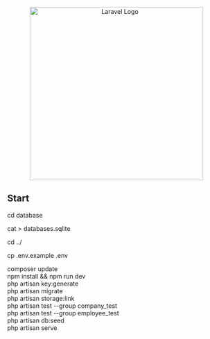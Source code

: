 <p align="center"><a href="https://laravel.com" target="_blank"><img src="https://raw.githubusercontent.com/laravel/art/master/logo-lockup/5%20SVG/2%20CMYK/1%20Full%20Color/laravel-logolockup-cmyk-red.svg" width="400" alt="Laravel Logo"></a></p>

## Start

cd database

cat > databases.sqlite

cd ../

cp .env.example .env 

composer update \
npm install && npm run dev \
php artisan key:generate \
php artisan migrate \
php artisan storage:link \
php artisan test --group company_test \
php artisan test --group employee_test \
php artisan db:seed \
php artisan serve 
